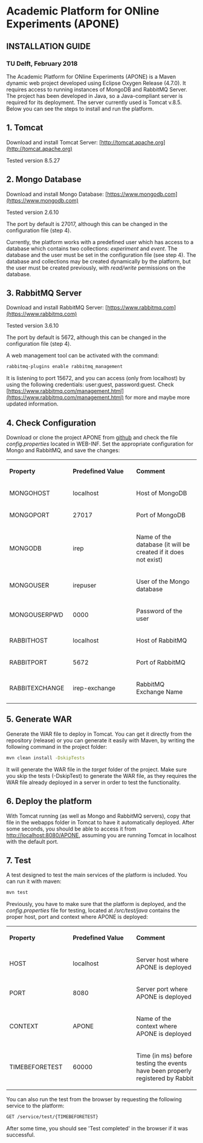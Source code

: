 # Academic Platform for ONline Experiments (APONE)
## INSTALLATION GUIDE
### TU Delft, February 2018

The Academic Platform for ONline Experiments (APONE) is a Maven dynamic web project developed using  Eclipse Oxygen Release (4.7.0). It requires access to running instances of MongoDB and RabbitMQ Server. The project has been developed in Java, so a Java-compliant server is required for its deployment. The server currently used is Tomcat v.8.5. Below you can see the steps to install and run the platform.

## 1. Tomcat

Download and install Tomcat Server: [http://tomcat.apache.org](http://tomcat.apache.org)

Tested version 8.5.27

## 2. Mongo Database

Download and install Mongo Database: [https://www.mongodb.com](https://www.mongodb.com)

Tested version 2.6.10

The port by default is 27017, although this can be changed in the configuration file (step 4).

Currently, the platform works with a predefined user which has access to a database which contains two collections: *experiment* and *event*. The database and the user must be set in the configuration file (see step 4). The database and collections may be created dynamically by the platform, but the user must be created previously, with *read/write* permissions on the database.

## 3. RabbitMQ Server

Download  and install RabbitMQ Server: [https://www.rabbitmq.com](https://www.rabbitmq.com)

Tested version 3.6.10

The port by default is 5672, although this can be changed in the configuration file (step 4).

A web management tool can be activated with the command:

```bash
rabbitmq-plugins enable rabbitmq_management
```

It is listening to port 15672, and you can access (only from localhost) by using the following credentials: user:guest, password:guest. Check [https://www.rabbitmq.com/management.html](https://www.rabbitmq.com/management.html) for more and maybe more updated information.

## 4. Check Configuration

Download or clone the project APONE from [github](https://github.com/marrerom/APONE) and check the file *config.properties* located in WEB-INF. Set the appropriate configuration for Mongo and RabbitMQ, and save the changes:

<a href="" id="t.84ac78255f151322362bd85d853525d09fddda2a"></a><a href="" id="t.0"></a>

<table>
<colgroup>
<col width="33%" />
<col width="33%" />
<col width="33%" />
</colgroup>
<tbody>
<tr class="odd">
<th align="left"><p><span class="c11 c1">Property</span></p></th>
<th align="left"><p><span class="c11 c1">Predefined Value</span></p></th>
<th align="left"><p><span class="c11 c1">Comment</span></p></th>
</tr>
<tr class="even">
<td align="left"><p><span class="c1">MONGO</span><span class="c1">HOST</span></p></td>
<td align="left"><p><span class="c4">localhost</span></p></td>
<td align="left"><p><span class="c4">Host of MongoDB</span></p></td>
</tr>
<tr class="odd">
<td align="left"><p><span class="c1">MONGO</span><span class="c1">PORT</span></p></td>
<td align="left"><p><span class="c4">27017</span></p></td>
<td align="left"><p><span class="c4">Port of MongoDB</span></p></td>
</tr>
<tr class="even">
<td align="left"><p><span class="c1">MONGO</span><span class="c1">DB</span></p></td>
<td align="left"><p><span class="c4">irep</span></p></td>
<td align="left"><p><span class="c4">Name of the database (it will be created if it does not exist)</span></p></td>
</tr>
<tr class="odd">
<td align="left"><p><span class="c1">MONGO</span><span class="c1">USER</span></p></td>
<td align="left"><p><span class="c4">irepuser</span></p></td>
<td align="left"><p><span class="c4">User of the Mongo database</span></p></td>
</tr>
<tr class="even">
<td align="left"><p><span class="c1">MONGOUSER</span><span class="c1">PWD</span></p></td>
<td align="left"><p><span class="c4">0000</span></p></td>
<td align="left"><p><span class="c4">Password of the user</span></p></td>
</tr>
<tr class="odd">
<td align="left"><p><span class="c1">RABBITHOST</span></p></td>
<td align="left"><p><span class="c4">localhost</span></p></td>
<td align="left"><p><span class="c4">Host of RabbitMQ</span></p></td>
</tr>
<tr class="even">
<td align="left"><p><span class="c11 c1">RABBITPORT</span></p></td>
<td align="left"><p><span class="c11 c12 c4">5672</span></p></td>
<td align="left"><p><span class="c11 c12 c4">Port of RabbitMQ</span></p></td>
</tr>
<tr class="odd">
<td align="left"><p><span class="c11 c1">RABBITEXCHANGE</span></p></td>
<td align="left"><p><span class="c11 c12 c4">irep-exchange</span></p></td>
<td align="left"><p><span class="c11 c12 c4">RabbitMQ Exchange Name</span></p></td>
</tr>
</tbody>
</table>


## 5. Generate WAR

Generate the WAR file to deploy in Tomcat. You can get it directly from the repository (release) or you can generate it easily with Maven, by writing the following command in the project folder:

```bash
mvn clean install -DskipTests
```
It will generate the WAR file in the *target* folder of the project. Make sure you skip the tests (-DskipTest) to generate the WAR file, as they requires the WAR file already deployed in a server in order to test the functionality. 

## 6. Deploy the platform

With Tomcat running (as well as Mongo and RabbitMQ servers), copy that file in the webapps folder in Tomcat to have it automatically deployed. After some seconds, you should be able to access it from [http://localhost:8080/APONE](http://localhost:8080/APONE), assuming you are running Tomcat in localhost with the default port.

## 7. Test

A test designed to test the main services of the platform is included. You can run it with maven:

```bash
mvn test
```

Previously, you have to make sure that the platform is deployed, and the *config.properties* file for testing, located at */src/test/java* contains the proper host, port and context where APONE is deployed:

<a href="" id="t.00404fe88dc5972c4432cca52e51a10535e3519c"></a><a href="" id="t.1"></a>

<table>
<colgroup>
<col width="33%" />
<col width="33%" />
<col width="33%" />
</colgroup>
<tbody>
<tr class="odd">
<th align="left"><p><span class="c1 c11">Property</span></p></th>
<th align="left"><p><span class="c11 c1">Predefined Value</span></p></th>
<th align="left"><p><span class="c11 c1">Comment</span></p></th>
</tr>
<tr class="even">
<td align="left"><p><span class="c11 c12 c4">HOST</span></p></td>
<td align="left"><p><span class="c11 c12 c4">localhost</span></p></td>
<td align="left"><p><span class="c11 c12 c4">Server host where APONE is deployed</span></p></td>
</tr>
<tr class="odd">
<td align="left"><p><span class="c11 c12 c4">PORT</span></p></td>
<td align="left"><p><span class="c11 c12 c4">8080</span></p></td>
<td align="left"><p><span class="c11 c12 c4">Server port where APONE is deployed</span></p></td>
</tr>
<tr class="even">
<td align="left"><p><span class="c11 c12 c4">CONTEXT</span></p></td>
<td align="left"><p><span class="c11 c12 c4">APONE</span></p></td>
<td align="left"><p><span class="c11 c12 c4">Name of the context where APONE is deployed</span></p></td>
</tr>
<tr class="odd">
<td align="left"><p><span class="c11 c12 c4">TIMEBEFORETEST</span></p></td>
<td align="left"><p><span class="c11 c12 c4">60000</span></p></td>
<td align="left"><p><span class="c11 c12 c4">Time (in ms) before testing the events have been properly registered by Rabbit</span></p></td>
</tr>
</tbody>
</table>


You can also run the test from the browser by requesting the following service to the platform:
```bash
GET /service/test/{TIMEBEFORETEST}
```
After some time, you should see 'Test completed' in the browser if it was successful.


